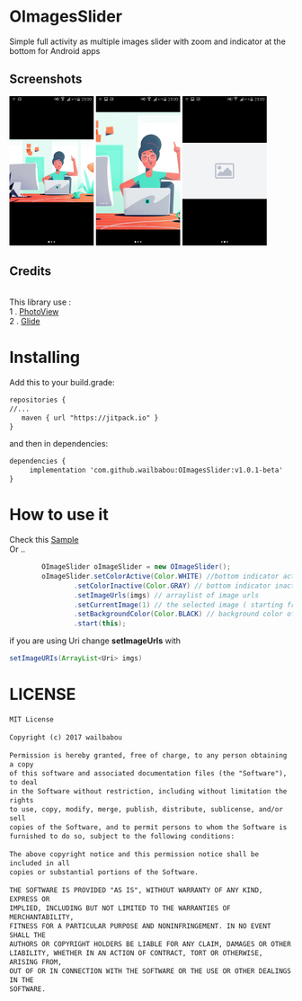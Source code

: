 # OImagesSlider
Simple full activity as multiple images slider with zoom and indicator at the bottom for Android apps 

## Screenshots
<p float="left">
  <img src="https://github.com/wailbabou/OImagesSlider/blob/master/images/img1.png" width="150" />
  <img src="https://github.com/wailbabou/OImagesSlider/blob/master/images/img2.png" width="150" /> 
  <img src="https://github.com/wailbabou/OImagesSlider/blob/master/images/img3.png" width="150" />
</p>

## Credits

<br>
This library use :  <br>
1 . <a href="https://github.com/chrisbanes/PhotoView">PhotoView</a> <br>
2 . <a href="https://github.com/bumptech/glide">Glide</a> <br>

# Installing
Add this to your build.grade:

```
repositories {
//...
   maven { url "https://jitpack.io" }
}
```

and then in dependencies:

```
dependencies {
	 implementation 'com.github.wailbabou:OImagesSlider:v1.0.1-beta'
}
```

# How to use it
Check this  <a href="https://github.com/wailbabou/OImagesSlider/tree/master/app/src/main/java/app/slider/imageslidersample">Sample</a><br>
Or .. 
```java
        OImageSlider oImageSlider = new OImageSlider();
        oImageSlider.setColorActive(Color.WHITE) //bottom indicator active color
                .setColorInactive(Color.GRAY) // bottom indicator inactive color
                .setImageUrls(imgs) // arraylist of image urls
                .setCurrentImage(1) // the selected image ( starting from 0 )
                .setBackgroundColor(Color.BLACK) // background color of activity
                .start(this);
```

if you are using Uri change <b>setImageUrls</b> with 
```java
setImageURIs(ArrayList<Uri> imgs)
```

# LICENSE

```
MIT License

Copyright (c) 2017 wailbabou

Permission is hereby granted, free of charge, to any person obtaining a copy
of this software and associated documentation files (the "Software"), to deal
in the Software without restriction, including without limitation the rights
to use, copy, modify, merge, publish, distribute, sublicense, and/or sell
copies of the Software, and to permit persons to whom the Software is
furnished to do so, subject to the following conditions:

The above copyright notice and this permission notice shall be included in all
copies or substantial portions of the Software.

THE SOFTWARE IS PROVIDED "AS IS", WITHOUT WARRANTY OF ANY KIND, EXPRESS OR
IMPLIED, INCLUDING BUT NOT LIMITED TO THE WARRANTIES OF MERCHANTABILITY,
FITNESS FOR A PARTICULAR PURPOSE AND NONINFRINGEMENT. IN NO EVENT SHALL THE
AUTHORS OR COPYRIGHT HOLDERS BE LIABLE FOR ANY CLAIM, DAMAGES OR OTHER
LIABILITY, WHETHER IN AN ACTION OF CONTRACT, TORT OR OTHERWISE, ARISING FROM,
OUT OF OR IN CONNECTION WITH THE SOFTWARE OR THE USE OR OTHER DEALINGS IN THE
SOFTWARE.
```
